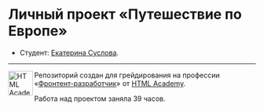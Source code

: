 # Личный проект «Путешествие по Европе» 

* Студент: [Екатерина Суслова](https://up.htmlacademy.ru/adaptive/23/user/96162).

---

<a href="https://htmlacademy.ru/profession/frontender"><img align="left" width="50" height="50" alt="HTML Academy" src="https://up.htmlacademy.ru/static/img/intensive/adaptive/logo-for-github-2.png"></a>

Репозиторий создан для грейдирования на профессии «[Фронтент-разработчик](https://up.htmlacademy.ru/profession/frontender/11/production/grading)» от [HTML Academy](https://htmlacademy.ru).

Работа над проектом заняла 39 часов.
